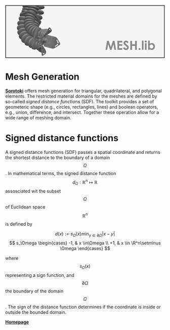 <script src="https://cdn.mathjax.org/mathjax/latest/MathJax.js?config=TeX-AMS-MML_HTMLorMML" type="text/javascript"></script> 
<div align="center"> <img src="./src/mesh.png" width="650"> </div>

# Mesh Generation
[**Sorotoki**](https://bjcaasenbrood.github.io/SorotokiCode/) offers mesh generation for triangular, quadrilateral, and polygonal elements. The restricted material domains for the meshes are defined by so-called *signed distance functions* (SDF). The toolkit provides a set of geometeric shape (e.g., circles, rectangles, lines) and boolean operators, e.g., union, difference, and intersect. Together these operation allow for a wide range of meshing domain. 

# Signed distance functions
A signed distance functions (SDF) passes a spatial coordinate and returns the shortest distance to the boundary of a domain $$\Omega$$. In mathematical terms, the signed distance function $$d_\Omega: \mathbb{R}^n \mapsto \mathbb{R}$$ assosciated wit the subset $$\Omega$$ of Euclidean space $$\mathbb{R}^n$$ is defined by

$$ d(x) := s_\Omega(x) \min_{y \in \partial \Omega} \lvert x - y \rvert$$ 
$$ s_\Omega
\begin{cases}
-1, & x \in\Omega \\
+1, & x \in \R^n\setminus \Omega
\end{cases}
$$

where $$s_\Omega(x)$$ representing a sign function, and $$\partial \Omega$$ the boundary of the domain $$\Omega$$. The sign of the distance function determines if the coordinate is inside or outside the bounded domain. 

[**Homepage**](https://bjcaasenbrood.github.io/SorotokiCode/)
